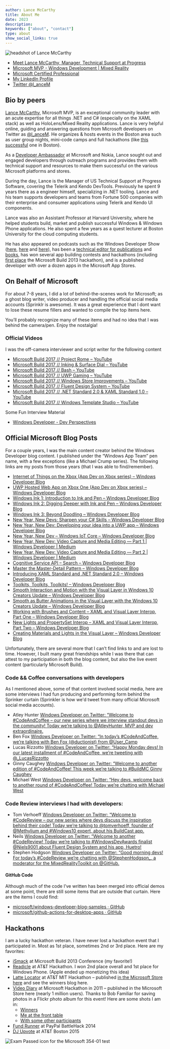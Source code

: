 ```yaml
---
author: Lance McCarthy
title: About Me
date: 2023
description:
keywords: ["about", "contact"]
type: about
show_social_links: true
---
```


![headshot of Lance McCarthy](../../lance_mccarthy-transparent-925-300x300.png)

- [Meet Lance McCarthy, Manager, Technical Support at Progress](https://www.progress.com/blogs/meet-lance-mccarthy-technical-support)
- [Microsoft MVP - Windows Development | Mixed Reality](https://mvp.microsoft.com/en-us/mvp/Lance%20%20McCarthy-5000553)
- [Microsoft Certified Professional]()
- [My LinkedIn Profile](http://www.linkedin.com/in/dvlup)
- [Twitter @l_anceM](https://twitter.com/l_anceM)

## Bio by peers

[Lance McCarthy](http://www.linkedin.com/in/dvluper/), Microsoft MVP, is an exceptional community leader with an acute expertise for all things .NET and C# (especially on the XAML stack) as well as HoloLens/Mixed Reality applications. Lance is very helpful online, guiding and answering questions from Microsoft developers on Twitter as [@l_anceM](http://twitter.com/l_anceM). He organizes & hosts events in the Boston area such as user group nights, mini-code camps and full hackathons (like [this successful](http://blogs.telerik.com/windowsphoneteam/posts/13-05-09/see-what-happened-at-the-windows-phone-boston-hackathon) one in Boston).

As a [Developer Ambassador](http://blog.dvlup.com/2013/04/23/get-to-know-guitar-playing-airplane-flying-telerik-ninjanokia-ambassador-lance-mccarthy/) at Microsoft and Nokia, Lance sought out and engaged developers through outreach programs and provides them with technical support and resources to make them successful on the various Microsoft platforms and stores.

During the day, Lance is the Manager of US Technical Support at Progress Software, covering the Telerik and Kendo DevTools. Previously he spent 9 years there as a engineer himself, specializing in .NET tooling. Lance and his team supports developers and teams from Fortune 500 companies with their enterprise and consumer applications using Telerik and Kendo UI components.

Lance was also an Assistant Professor at Harvard University, where he helped students build, market and publish successful Windows & Windows Phone applications. He also spent a few years as a quest lecturer at Boston University for the cloud computing students.

He has also appeared on podcasts such as the Windows Developer Show ([here](http://windowsdevelopershow.com/2013/04/episode-113-app-kitchen/), [here](http://windowsdevelopershow.com/2014/01/episode-144-leisure-suit-lance/) and [here](http://windowsdevelopershow.com/2014/11/episode-167-mvp-summit/)), has been a [technical editor for publications](http://msdn.microsoft.com/en-us/magazine/dn451441.aspx) and [books](https://www.packtpub.com/netduino-home-automation-projects-for-lazy-boys/book), has won several app building contests and hackathons (including [first place](http://channel9.msdn.com/Events/Build/2013/9-014) the Microsoft Build 2013 hackathon), and is a published developer with over a dozen apps in the Microsoft App Stores.

## On Behalf of Microsoft

For about 7-8 years, I did a lot of behind-the-scenes work for Microsoft; as a ghost blog writer, video producer and handling the official social media accounts (Sprinklr is awesome). It was a great experience that I dont want to lose these resume fillers and wanted to compile the top items here.

You’ll probably recognize many of these items and had no idea that I was behind the camera/pen. Enjoy the nostalgia!

### Official Videos

I was the off-camera interviewer and script writer for the following content

- [Microsoft Build 2017 // Project Rome – YouTube](https://www.youtube.com/watch?v=Ewp9SznBbg4)
- [Microsoft Build 2017 // Inking & Surface Dial – YouTube](https://www.youtube.com/watch?v=Iell4ISUhIk)
- [Microsoft Build 2017 // Bash – YouTube](https://www.youtube.com/watch?v=PE8Jx_aUtKo)
- [Microsoft Build 2017 // UWP Gaming – YouTube](https://www.youtube.com/watch?v=1_6NZI_xJfg)
- [Microsoft Build 2017 // Windows Store Improvements – YouTube](https://www.youtube.com/watch?v=4DSCG3EOihw)
- [Microsoft Build 2017 // Fluent Design System – YouTube](https://www.youtube.com/watch?v=U_r0ano2AuQ)
- [Microsoft Build 2017 // .NET Standard 2.0 & XAML Standard 1.0 – YouTube](https://www.youtube.com/watch?v=kDS5i74Zdi8)
- [Microsoft Build 2017 // Windows Template Studio – YouTube](https://www.youtube.com/watch?v=I5ol91xZ1T0)

Some Fun Interview Material

- [Windows Developer - Dev Perspectives](https://twitter.com/windowsdev/status/1385635877829980161)

## Official Microsoft Blog Posts

For a couple years, I was the main content creator behind the Windows Developer blog content. I published under the “Windows App Team” pen name, with a few exceptions (like a Michael Crump series). The following links are my posts from those years (that I was able to find/remember).

- [Internet of Things on the Xbox (App Dev on Xbox series) – Windows Developer Blog](https://blogs.windows.com/windowsdeveloper/2016/10/13/internet-of-things-on-the-xbox-app-dev-on-xbox-series/#tCpwPkQVWpGU9xqv.97)
- [UWP Hosted Web App on Xbox One (App Dev on Xbox series) – Windows Developer Blog](https://blogs.windows.com/windowsdeveloper/2016/09/30/uwp-hosted-web-app-on-xbox-one-app-dev-on-xbox-series/)
- [Windows Ink 1: Introduction to Ink and Pen – Windows Developer Blog](https://blogs.windows.com/windowsdeveloper/2016/11/21/windows-ink-1-introduction-to-ink-and-pen/#rRE0fZujMKJVwzWm.97)
- [Windows Ink 2: Digging Deeper with Ink and Pen – Windows Developer Blog](https://blogs.windows.com/windowsdeveloper/2016/11/22/windows-ink-2-digging-deeper-with-ink-and-pen/#I6KrGmRsoUGi5jy5.97)
- [Windows Ink 3: Beyond Doodling – Windows Developer Blog](https://blogs.windows.com/windowsdeveloper/2016/11/23/windows-ink-3-beyond-doodling/#swErckeLAIJZtmff.97)
- [New Year, New Devs: Sharpen your C# Skills – Windows Developer Blog](https://blogs.windows.com/windowsdeveloper/2017/01/13/new-year-new-devs-sharpen-c-skills/#X66QTuSrGqd4JWev.97)
- [New Year, New Dev: Developing your idea into a UWP app – Windows Developer Blog](https://blogs.windows.com/windowsdeveloper/2017/01/18/new-year-new-dev-developing-idea-uwp-app/#VFEcgvzzUjlGHzFA.97)
- [New Year, New Dev – Windows IoT Core – Windows Developer Blog](https://blogs.windows.com/windowsdeveloper/2017/03/22/new-year-new-dev-windows-iot-core/#RRv8eSv97ZetjEPw.97)
- [New Year, New Dev: Video Capture and Media Editing — Part 1 | Windows Developer | Medium](https://medium.com/windows-developer/new-year-new-dev-video-capture-and-media-editing-part-1-8834e37894d7)
- [New Year, New Dev: Video Capture and Media Editing — Part 2 | Windows Developer | Medium](https://medium.com/windows-developer/video-capture-and-media-editing-part-2-1fd2228243d8)
- [Cognitive Service API – Search – Windows Developer Blog](https://blogs.windows.com/windowsdeveloper/2017/02/17/cognitive-service-api-search/#eOXoQvGL725jZdDc.97)
- [Master the Master-Detail Pattern – Windows Developer Blog](https://blogs.windows.com/windowsdeveloper/2017/05/01/master-master-detail-pattern/#ZePPVjMvLX6zaUmE.97)
- [Introducing XAML Standard and .NET Standard 2.0 – Windows Developer Blog](https://blogs.windows.com/windowsdeveloper/2017/05/19/introducing-xaml-standard-net-standard-2-0/)
- [Toolkits, Toolkits, Toolkits! – Windows Developer Blog](https://blogs.windows.com/windowsdeveloper/2017/06/02/toolkits-toolkits-toolkits/#jKAswEduJJ8MvTc8.97)
- [Smooth Interaction and Motion with the Visual Layer in Windows 10 Creators Update – Windows Developer Blog](https://blogs.windows.com/windowsdeveloper/2017/06/27/smooth-interaction-motion-visual-layer-windows-10-creators-update/)
- [Smooth as Butter Animations in the Visual Layer with the Windows 10 Creators Update – Windows Developer Blog](https://blogs.windows.com/windowsdeveloper/2017/06/23/smooth-butter-animations-visual-layer-windows-10-creators-update/#WI2sDL0ug2WZBkTv.97)
- [Working with Brushes and Content – XAML and Visual Layer Interop, Part One – Windows Developer Blog](https://blogs.windows.com/windowsdeveloper/2017/07/18/working-brushes-content-xaml-visual-layer-interop-part-one/#v62aboAcokXz4kpI.97)
- [New Lights and PropertySet Interop – XAML and Visual Layer Interop, Part Two – Windows Developer Blog](https://blogs.windows.com/windowsdeveloper/2017/07/19/new-lights-propertyset-interop-xaml-visual-layer-interop-part-two/#zfvt45qeSLv3YDqM.97)
- [Creating Materials and Lights in the Visual Layer – Windows Developer Blog](https://blogs.windows.com/windowsdeveloper/2017/08/04/creating-materials-lights-visual-layer/#fImfIkyWxEsDaWhf.97)

Unfortunately, there are several more that I can’t find links to and are lost to time. However, I built many great friendships while I was there that can attest to my participation in both the blog content, but also the live event content (particularly Microsoft Build).

### Code && Coffee conversations with developers

As I mentioned above, some of that content involved social media, here are some interviews I had fun producing and performing form behind the Sprinker curtain (Sprinkler is how we'd tweet from many official Microsoft social media accounts).

- Atley Hunter [Windows Developer on Twitter: “Welcome to #CodeAndCoffee – our new series where we interview standout devs in the community! Today we’re talking to @AtleyHunter, MVP and dev extraordinaire.](https://twitter.com/windowsdev/status/984839303757901825)
- Ben Fox [Windows Developer on Twitter: “In today’s #CodeAndCoffee, we’re talking with Ben Fox (@ductionist) from @User_Camp](https://twitter.com/windowsdev/status/987367792318939136)
- Lucas Rizzotto [Windows Developer on Twitter: “Happy Monday devs! In our latest installment of #CodeAndCoffee, we’re tweeting with @_LucasRizzotto](https://twitter.com/windowsdev/status/998601817545166850)
- Ginny Caughey [Windows Developer on Twitter: “Welcome to another edition of #CodeAndCoffee! This week we’re talking to #BuildMC Ginny Caughey](https://twitter.com/windowsdev/status/1005125157852098560)
- Michael West [Windows Developer on Twitter: “Hey devs, welcome back to another round of #CodeAndCoffee! Today we’re chatting with Michael West](https://twitter.com/windowsdev/status/1010198226467721217)

### Code Review interviews I had with developers:

- Tom Verhoeff [Windows Developer on Twitter: “Welcome to #CodeReview – our new series where devs discuss the inspiration behind their code! Today we’re talking to @tomverhoeff, founder of @Methylium and #Windows10 expert, about his BuildCast app.]()
- Neils [Windows Developer on Twitter: “Welcome to another #CodeReview! Today we’re talking to #WindowsDevAwards finalist @Niels9001 about Fluent Design System and his app, Huetro!]()
- Stephen Hodgson [Windows Developer on Twitter: “Good morning devs! For today’s #CodeReview we’re chatting with @StephenHodgson_, a moderator for the MixedRealityToolkit on @GitHub.]()

#### GitHub Code

Although much of the code I’ve written has been merged into official demos at some point, there are still some items that are outside that curtain. Here are the items I could find:

- [microsoft/windows-developer-blog-samples · GitHub](https://github.com/microsoft/windows-developer-blog-samples)
- [microsoft/github-actions-for-desktop-apps · GitHub](https://github.com/microsoft/github-actions-for-desktop-apps)

## Hackathons

I am a lucky hackathon veteran. I have never lost a hackathon event that I participated in. Most as 1st place, sometimes 2nd or 3rd place. Here are my favorites:

- [iSmack](https://blogs.windows.com/devices/2013/07/05/ismack-wins-build-hackathon-for-best-windows-phone-app/) at Microsoft Build 2013 Conference (my favorite!)
- [Readicle](http://web.archive.org/web/20211020094143/https://developer.att.com/blog/at-amp-t-mobile-app-hackathon-boston-recap) at AT&T Hackathon. I won 2nd place overall and 1st place for Windows Phone. (Apple ended up monetizing this idea)
- [Latte Locator](http://web.archive.org/web/20220117074724/https://developer.att.com/blog/category/hackathon/at-amp-t-mobile-app-hackathon-boston) at AT&T MIT Hackathon – published [in the Microsoft Store here](http://www.windowsphone.com/en-us/store/app/latte-locator/184a19d5-af23-488d-bce3-6dc0a9b3f17e) and see the winners blog here.
- [Video Diary]() at Microsoft Hackathon in 2011 – published in the Microsoft Store here (nearly 1 million users). Thanks to Bob Familiar for saving photos in a Flickr photo album for this event! Here are some shots I am in:
  - [Winners](https://www.flickr.com/photos/bobfamiliar/6251152572)
  - [Me at the front table](https://flic.kr/p/awnTsU)
  - [With some other participants](https://flic.kr/p/awnXZb)
- [Fund Runner](http://web.archive.org/web/20150907073058/https://2014.battlehack.org/boston) at PayPal BattleHack 2014
- [DJ Upvote](https://www.youtube.com/watch?v=Qc3TSmKOFqg) at AT&T Boston 2015

![Exam Passed icon for the Microsoft 354-01 test](../../Exam_354-01-300x300.png)
